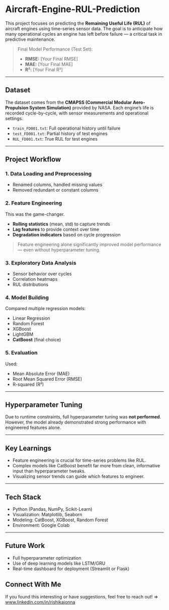 # Aircraft-Engine-RUL-Prediction
This project focuses on predicting the **Remaining Useful Life (RUL)** of aircraft engines using time-series sensor data. The goal is to anticipate how many operational cycles an engine has left before failure — a critical task in predictive maintenance.

>  Final Model Performance (Test Set):  
> - **RMSE:** [Your Final RMSE]  
> - **MAE:** [Your Final MAE]  
> - **R²:** [Your Final R²]

---

##  Dataset

The dataset comes from the **CMAPSS (Commercial Modular Aero-Propulsion System Simulation)** provided by NASA. Each engine’s life is recorded cycle-by-cycle, with sensor measurements and operational settings.

- `train_FD001.txt`: Full operational history until failure  
- `test_FD001.txt`: Partial history of test engines  
- `RUL_FD001.txt`: True RUL for test engines

---

##  Project Workflow

### 1. Data Loading and Preprocessing
- Renamed columns, handled missing values
- Removed redundant or constant columns

### 2. Feature Engineering
This was the game-changer.
- **Rolling statistics** (mean, std) to capture trends
- **Lag features** to provide context over time
- **Degradation indicators** based on cycle progression

> Feature engineering alone significantly improved model performance — even without hyperparameter tuning.

### 3. Exploratory Data Analysis
- Sensor behavior over cycles
- Correlation heatmaps
- RUL distributions

### 4. Model Building
Compared multiple regression models:
- Linear Regression
- Random Forest
- XGBoost
- LightGBM
- **CatBoost** (final choice)

### 5. Evaluation
Used:
- Mean Absolute Error (MAE)
- Root Mean Squared Error (RMSE)
- R-squared (R²)

---

##  Hyperparameter Tuning

Due to runtime constraints, full hyperparameter tuning was **not performed**.  
However, the model already demonstrated strong performance with engineered features alone.

---

##  Key Learnings

- Feature engineering is crucial for time-series problems like RUL.
- Complex models like CatBoost benefit far more from clean, informative input than hyperparameter tweaks.
- Visualizing sensor trends can guide which features to engineer.

---

##  Tech Stack

- Python (Pandas, NumPy, Scikit-Learn)
- Visualization: Matplotlib, Seaborn
- Modeling: CatBoost, XGBoost, Random Forest
- Environment: Google Colab

---

##  Future Work

- Full hyperparameter optimization
- Use of deep learning models like LSTM/GRU
- Real-time dashboard for deployment (Streamlit or Flask)


##  Connect With Me

If you found this interesting or have suggestions, feel free to reach out!  => www.linkedin.com/in/rishikajonna


